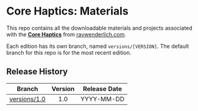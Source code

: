 # Core Haptics: Materials

This repo contains all the downloadable materials and projects associated with the **[Core Haptics](https://www.raywenderlich.com/library)** from [raywenderlich.com](https://www.raywenderlich.com).

Each edition has its own branch, named `versions/[VERSION]`. The default branch for this repo is for the most recent edition.

## Release History

| Branch                                                                                  | Version | Release Date |
| --------------------------------------------------------------------------------------- |:-------:|:------------:|
| [versions/1.0](https://github.com/raywenderlich/video-chi-materials/tree/versions/1.0) | 1.0     | YYYY-MM-DD   |
